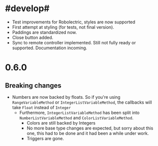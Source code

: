 # #develop#

- Test improvements for Robolectric, styles are now supported
- First attempt at styling (for tests, not final version).
- Paddings are standardized now.
- Close button added.
- Sync to remote controller implemented. Still not fully ready or supported. Documentation incoming.



# 0.6.0

## Breaking changes

- Numbers are now backed by floats. So if you're using `RangeVariableMethod` or `IntegerListVariableMethod`, the callbacks will take `Float` instead of `Integer`
  - Furthermore, `IntegerListVariableMethod` has been split into `NumberListVariableMethod` and `ColorListVariableMethod`.
	- Colors are still backed by Integers
	- No more base type changes are expected, but sorry about this one, this had to be done and it had been a while under work.
	- Triggers are gone.
